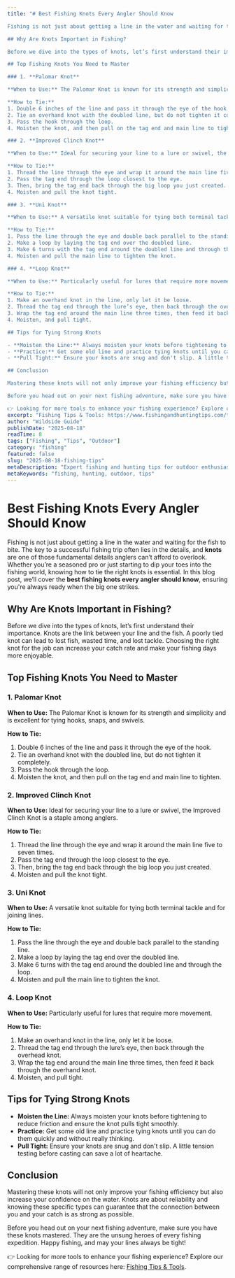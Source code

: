 ```yaml
---
title: "# Best Fishing Knots Every Angler Should Know

Fishing is not just about getting a line in the water and waiting for the fish to bite. The key to a successful fishing trip often lies in the details, and **knots** are one of those fundamental details anglers can’t afford to overlook. Whether you’re a seasoned pro or just starting to dip your toes into the fishing world, knowing how to tie the right knots is essential. In this blog post, we’ll cover the **best fishing knots every angler should know**, ensuring you're always ready when the big one strikes.

## Why Are Knots Important in Fishing?

Before we dive into the types of knots, let’s first understand their importance. Knots are the link between your line and the fish. A poorly tied knot can lead to lost fish, wasted time, and lost tackle. Choosing the right knot for the job can increase your catch rate and make your fishing days more enjoyable.

## Top Fishing Knots You Need to Master

### 1. **Palomar Knot**

**When to Use:** The Palomar Knot is known for its strength and simplicity and is excellent for tying hooks, snaps, and swivels.

**How to Tie:**
1. Double 6 inches of the line and pass it through the eye of the hook.
2. Tie an overhand knot with the doubled line, but do not tighten it completely.
3. Pass the hook through the loop.
4. Moisten the knot, and then pull on the tag end and main line to tighten.

### 2. **Improved Clinch Knot**

**When to Use:** Ideal for securing your line to a lure or swivel, the Improved Clinch Knot is a staple among anglers.

**How to Tie:**
1. Thread the line through the eye and wrap it around the main line five to seven times.
2. Pass the tag end through the loop closest to the eye.
3. Then, bring the tag end back through the big loop you just created.
4. Moisten and pull the knot tight.

### 3. **Uni Knot**

**When to Use:** A versatile knot suitable for tying both terminal tackle and for joining lines.

**How to Tie:**
1. Pass the line through the eye and double back parallel to the standing line.
2. Make a loop by laying the tag end over the doubled line.
3. Make 6 turns with the tag end around the doubled line and through the loop.
4. Moisten and pull the main line to tighten the knot.

### 4. **Loop Knot**

**When to Use:** Particularly useful for lures that require more movement.

**How to Tie:**
1. Make an overhand knot in the line, only let it be loose.
2. Thread the tag end through the lure’s eye, then back through the overhead knot.
3. Wrap the tag end around the main line three times, then feed it back through the overhand knot.
4. Moisten, and pull tight.

## Tips for Tying Strong Knots

- **Moisten the Line:** Always moisten your knots before tightening to reduce friction and ensure the knot pulls tight smoothly.
- **Practice:** Get some old line and practice tying knots until you can do them quickly and without really thinking.
- **Pull Tight:** Ensure your knots are snug and don't slip. A little tension testing before casting can save a lot of heartache.

## Conclusion

Mastering these knots will not only improve your fishing efficiency but also increase your confidence on the water. Knots are about reliability and knowing these specific types can guarantee that the connection between you and your catch is as strong as possible.

Before you head out on your next fishing adventure, make sure you have these knots mastered. They are the unsung heroes of every fishing expedition. Happy fishing, and may your lines always be tight!

👉 Looking for more tools to enhance your fishing experience? Explore our comprehensive range of resources here: [Fishing Tips & Tools](https://www.fishingandhuntingtips.com/tools)."
excerpt: "Fishing Tips & Tools: https://www.fishingandhuntingtips.com/tools"
author: "Wildside Guide"
publishDate: "2025-08-18"
readTime: 8
tags: ["Fishing", "Tips", "Outdoor"]
category: "fishing"
featured: false
slug: "2025-08-18-fishing-tips"
metaDescription: "Expert fishing and hunting tips for outdoor enthusiasts"
metaKeywords: "fishing, hunting, outdoor, tips"
---
```

# Best Fishing Knots Every Angler Should Know

Fishing is not just about getting a line in the water and waiting for the fish to bite. The key to a successful fishing trip often lies in the details, and **knots** are one of those fundamental details anglers can’t afford to overlook. Whether you’re a seasoned pro or just starting to dip your toes into the fishing world, knowing how to tie the right knots is essential. In this blog post, we’ll cover the **best fishing knots every angler should know**, ensuring you're always ready when the big one strikes.

## Why Are Knots Important in Fishing?

Before we dive into the types of knots, let’s first understand their importance. Knots are the link between your line and the fish. A poorly tied knot can lead to lost fish, wasted time, and lost tackle. Choosing the right knot for the job can increase your catch rate and make your fishing days more enjoyable.

## Top Fishing Knots You Need to Master

### 1. **Palomar Knot**

**When to Use:** The Palomar Knot is known for its strength and simplicity and is excellent for tying hooks, snaps, and swivels.

**How to Tie:**
1. Double 6 inches of the line and pass it through the eye of the hook.
2. Tie an overhand knot with the doubled line, but do not tighten it completely.
3. Pass the hook through the loop.
4. Moisten the knot, and then pull on the tag end and main line to tighten.

### 2. **Improved Clinch Knot**

**When to Use:** Ideal for securing your line to a lure or swivel, the Improved Clinch Knot is a staple among anglers.

**How to Tie:**
1. Thread the line through the eye and wrap it around the main line five to seven times.
2. Pass the tag end through the loop closest to the eye.
3. Then, bring the tag end back through the big loop you just created.
4. Moisten and pull the knot tight.

### 3. **Uni Knot**

**When to Use:** A versatile knot suitable for tying both terminal tackle and for joining lines.

**How to Tie:**
1. Pass the line through the eye and double back parallel to the standing line.
2. Make a loop by laying the tag end over the doubled line.
3. Make 6 turns with the tag end around the doubled line and through the loop.
4. Moisten and pull the main line to tighten the knot.

### 4. **Loop Knot**

**When to Use:** Particularly useful for lures that require more movement.

**How to Tie:**
1. Make an overhand knot in the line, only let it be loose.
2. Thread the tag end through the lure’s eye, then back through the overhead knot.
3. Wrap the tag end around the main line three times, then feed it back through the overhand knot.
4. Moisten, and pull tight.

## Tips for Tying Strong Knots

- **Moisten the Line:** Always moisten your knots before tightening to reduce friction and ensure the knot pulls tight smoothly.
- **Practice:** Get some old line and practice tying knots until you can do them quickly and without really thinking.
- **Pull Tight:** Ensure your knots are snug and don't slip. A little tension testing before casting can save a lot of heartache.

## Conclusion

Mastering these knots will not only improve your fishing efficiency but also increase your confidence on the water. Knots are about reliability and knowing these specific types can guarantee that the connection between you and your catch is as strong as possible.

Before you head out on your next fishing adventure, make sure you have these knots mastered. They are the unsung heroes of every fishing expedition. Happy fishing, and may your lines always be tight!

👉 Looking for more tools to enhance your fishing experience? Explore our comprehensive range of resources here: [Fishing Tips & Tools](https://www.fishingandhuntingtips.com/tools).